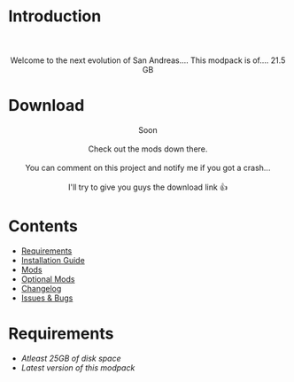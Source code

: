 # Introduction
<h3 align="center"></h3><br>
<p align="center">
Welcome to the next evolution of San Andreas.... 
This modpack is of.... 21.5 GB

# Download
<p align="center">Soon
<br><br>
Check out the mods down there.
<br><br>
You can comment on this project and notify me if you got a crash...
<br><br>
I'll try to give you guys the download link 👍</p>

# Contents
- [Requirements](#requirements)
- [Installation Guide](#installation-guide)
- [Mods](#mods)
- [Optional Mods](#optional-mods)
- [Changelog](#changelog)
- [Issues & Bugs](#issues--bugs)

# Requirements
- *Atleast 25GB of disk space*
- *Latest version of this modpack*
